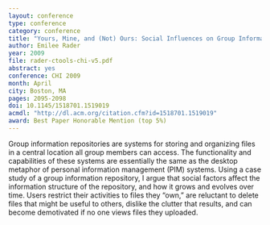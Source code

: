 ```yaml
---
layout: conference
type: conference
category: conference
title: "Yours, Mine, and (Not) Ours: Social Influences on Group Information Repositories"
author: Emilee Rader
year: 2009
file: rader-ctools-chi-v5.pdf
abstract: yes
conference: CHI 2009
month: April
city: Boston, MA
pages: 2095-2098
doi: 10.1145/1518701.1519019
acmdl: "http://dl.acm.org/citation.cfm?id=1518701.1519019"
award: Best Paper Honorable Mention (top 5%)
---
```


Group information repositories are systems for storing and
organizing files in a central location all group members can
access. The functionality and capabilities of these systems
are essentially the same as the desktop metaphor of personal
information management (PIM) systems. Using a case study
of a group information repository, I argue that social factors
affect the information structure of the repository, and how it
grows and evolves over time. Users restrict their activities
to files they “own,” are reluctant to delete files that might
be useful to others, dislike the clutter that results, and can
become demotivated if no one views files they uploaded.